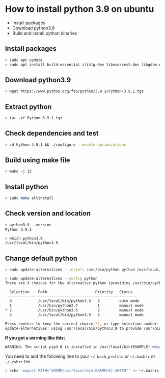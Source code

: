 # How to install python 3.9 on ubuntu
- Install packages
- Download python3.9
- Build and install python binaries

## Install packages
```bash
> sudo apt update
> sudo apt install build-essential zlib1g-dev libncurses5-dev libgdbm-dev libnss3-dev libssl-dev libreadline-dev libffi-dev libsqlite3-dev wget libbz2-dev
```
## Download python3.9
```bash
> wget https://www.python.org/ftp/python/3.9.1/Python-3.9.1.tgz
```
## Extract python
```bash
> tar -xf Python-3.9.1.tgz
```
## Check dependencies and test
```bash
> cd Python-3.9.1 && ./configure --enable-optimizations
```
## Build using make file
```bash
> make -j 12
```
## Install python
```bash
> sudo make altinstall
```
## Check version and location
```bash
> python3.9 --version
Python 3.9.1

> which python3.9
/usr/local/bin/python3.9
```
## Change default python
```bash
> sudo update-alternatives --install /usr/bin/python python /usr/local/bin/python3.9 3

> sudo update-alternatives --config python
There are 3 choices for the alternative python (providing /usr/bin/python).

  Selection    Path                      Priority   Status
------------------------------------------------------------
  0            /usr/local/bin/python3.9   3         auto mode
  1            /usr/bin/python2.7         1         manual mode
* 2            /usr/bin/python3.6         2         manual mode
  3            /usr/local/bin/python3.9   3         manual mode

Press <enter> to keep the current choice[*], or type selection number: 3
update-alternatives: using /usr/local/bin/python3.9 to provide /usr/bin/python (python) in manual mode

```
**If you got a warning like this:**
```bash
WARNING: The script pip3.8 is installed in /usr/local/bin(EXAMPLE) which is not on PATH.
```
You need to add the following line to your `~/.bash_profile` or `~/.bashrc` or `~/.zshrc` file.
```bash
> echo 'export PATH="$HOME/usr/local/bin(EXAMPLE):$PATH"' >> ~/.bashrc
```




